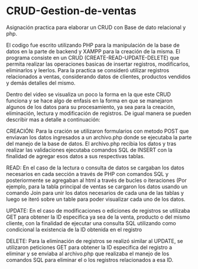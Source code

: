 # CRUD-Gestion-de-ventas
Asignación practica  para elaborar un CRUD con Base de dato relacional y php.

El codigo fue escrito utilizando PHP para la manipulación de la base de datos en la parte de backend y XAMPP para la creación de la misma.
El programa consiste en un CRUD (CREATE-READ-UPDATE-DELETE) que permita realizar las operaciones basicas de insertar registros, modificarlos, eliminarlos y leerlos. Para la
practica se consideró utilizar registros relacionados a ventas, considerando datos de clientes, productos vendidos y demás detalles del mismo.

Dentro del video se visualiza un poco la forma en la que este CRUD funciona y se hace algo de enfasis en la forma en que se manejaron algunos de los datos para su procesamiento, ya sea para la creación, eliminación, lectura y modificación de registros. De igual manera se pueden describir mas a detalle a continuación:

CREACIÓN: Para la cración se utilizaron formularios con metodo POST que enviavan los datos ingresados a un archivo.php donde se ejecutaba la parte del manejo de la base de datos. El archivo.php recibia los datos y tras realizar las validaciones ejecutaba comandos SQL de INSERT con la finalidad de agregar esos datos a sus respectivas tablas.

READ: En el caso de la lectura o consulta de datos se cargaban los datos necesarios en cada sección a través de PHP con comandos SQL y posteriormente se agregaban al html a través de bucles o iteraciones  (Por ejemplo, para la tabla principal de ventas se cargaron los datos usando un comando Join para unir los datos necesarios de cada una de las tablas y luego se iteró sobre un table para poder visualizar cada uno de los datos.

UPDATE: En el caso de modificaciones o ediciones de registros se utilizaba GET para obtener la ID especifica ya sea de la venta, producto o del mismo cliente, con la finalidad de ejecutar una consulta SQL utilizando como condicional la existencia de la ID obtenida en el registro

DELETE: Para la eliminación de registros se realizó similar al UPDATE, se utilizaron peticiones GET para obtener la ID especifica del registro a eliminar y se enviaba al archivo.php que realizaba el manejo de los comandos SQL para eliminar el o los registros relacionados a esa ID.

